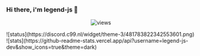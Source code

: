 ### Hi there, i'm legend-js 👋
<p align="center"> <img src="https://komarev.com/ghpvc/?username=legend-js-dev" alt="views" /> </p>
![status](https://discord.c99.nl/widget/theme-3/481783822342553601.png)
![stats](https://github-readme-stats.vercel.app/api?username=legend-js-dev&show_icons=true&theme=dark)
